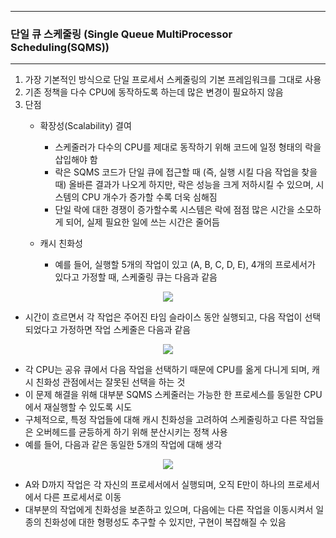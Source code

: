 -----
### 단일 큐 스케줄링 (Single Queue MultiProcessor Scheduling(SQMS))
-----
1. 가장 기본적인 방식으로 단일 프로세서 스케줄링의 기본 프레임워크를 그대로 사용
2. 기존 정책을 다수 CPU에 동작하도록 하는데 많은 변경이 필요하지 않음
3. 단점
   - 확장성(Scalability) 결여
     + 스케줄러가 다수의 CPU를 제대로 동작하기 위해 코드에 일정 형태의 락을 삽입해야 함
     + 락은 SQMS 코드가 단일 큐에 접근할 때 (즉, 실행 시킬 다음 작업을 찾을 때) 올바른 결과가 나오게 하지만, 락은 성능을 크게 저하시킬 수 있으며, 시스템의 CPU 개수가 증가할 수록 더욱 심해짐
     + 단일 락에 대한 경쟁이 증가할수록 시스템은 락에 점점 많은 시간을 소모하게 되어, 실제 필요한 일에 쓰는 시간은 줄어듬

    - 캐시 친화성
      + 예를 들어, 실행할 5개의 작업이 있고 (A, B, C, D, E), 4개의 프로세서가 있다고 가정할 때, 스케줄링 큐는 다음과 같음
<div align="center">
<img src="https://github.com/user-attachments/assets/ac1a874c-e160-4c0d-a577-82ed89f56f25">
</div>

   + 시간이 흐르면서 각 작업은 주어진 타임 슬라이스 동안 실행되고, 다음 작업이 선택되었다고 가정하면 작업 스케줄은 다음과 같음
<div align="center">
<img src="https://github.com/user-attachments/assets/75377263-e91f-4df2-a2b3-30d53362a7e1">
</div>

   + 각 CPU는 공유 큐에서 다음 작업을 선택하기 때문에 CPU를 옮게 다니게 되며, 캐시 친화성 관점에서는 잘못된 선택을 하는 것
   + 이 문제 해결을 위해 대부분 SQMS 스케줄러는 가능한 한 프로세스를 동일한 CPU에서 재실행할 수 있도록 시도
   + 구체적으로, 특정 작업들에 대해 캐시 친화성을 고려하여 스케줄링하고 다른 작업들은 오버헤드를 균등하게 하기 위해 분산시키는 정책 사용
   + 예를 들어, 다음과 같은 동일한 5개의 작업에 대해 생각
<div align="center">
<img src="https://github.com/user-attachments/assets/cb91aa4b-e4fe-4c1d-a621-d24b210d1c98">
</div>

   + A와 D까지 작업은 각 자신의 프로세서에서 실행되며, 오직 E만이 하나의 프로세서에서 다른 프로세서로 이동
   + 대부분의 작업에게 친화성을 보존하고 있으며, 다음에는 다른 작업을 이동시켜서 일종의 친화성에 대한 형평성도 추구할 수 있지만, 구현이 복잡해질 수 있음

